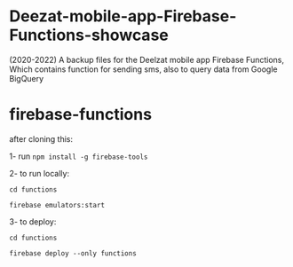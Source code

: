 # Deezat-mobile-app-Firebase-Functions-showcase

(2020-2022)
A backup files for the Deelzat mobile app Firebase Functions, Which contains function for sending sms, also to query data from Google BigQuery


# firebase-functions

after cloning this:

1- run
 ```npm install -g firebase-tools```


2- to run locally:

```cd functions```

```firebase emulators:start```


3- to deploy:

```cd functions```

```firebase deploy --only functions```